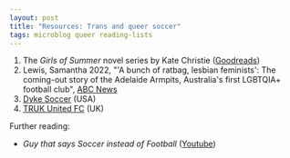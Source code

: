 ```yaml
---
layout: post
title: "Resources: Trans and queer soccer"
tags: microblog queer reading-lists
---
```

1. The *Girls of Summer* novel series by Kate Christie ([Goodreads](https://www.goodreads.com/series/184054-girls-of-summer))
2. Lewis, Samantha 2022, "'A bunch of ratbag, lesbian feminists': The coming-out story of the Adelaide Armpits, Australia's first LGBTQIA+ football club", [ABC News](https://www.abc.net.au/news/2022-06-19/adelaide-armpits-australias-first-lgbtqia-football-team/101126586)
3. [Dyke Soccer](https://www.dykesoccer.org/) (USA)
4. [TRUK United FC](https://trukunitedfc.com/) (UK)

Further reading:
- *Guy that says Soccer instead of Football* ([Youtube](https://www.youtube.com/watch?v=4uCvcAtdC6w))
